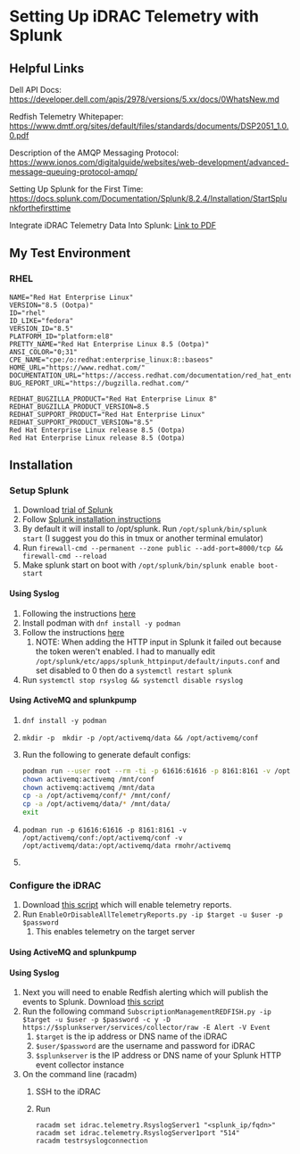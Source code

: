 # Setting Up iDRAC Telemetry with Splunk

## Helpful Links

Dell API Docs: https://developer.dell.com/apis/2978/versions/5.xx/docs/0WhatsNew.md

Redfish Telemetry Whitepaper: https://www.dmtf.org/sites/default/files/standards/documents/DSP2051_1.0.0.pdf

Description of the AMQP Messaging Protocol: https://www.ionos.com/digitalguide/websites/web-development/advanced-message-queuing-protocol-amqp/

Setting Up Splunk for the First Time: https://docs.splunk.com/Documentation/Splunk/8.2.4/Installation/StartSplunkforthefirsttime

Integrate iDRAC Telemetry Data Into Splunk: [Link to PDF](integrate-idrac9-telemetry-data-into-splunk-platform.pdf)

## My Test Environment

### RHEL

```
NAME="Red Hat Enterprise Linux"
VERSION="8.5 (Ootpa)"
ID="rhel"
ID_LIKE="fedora"
VERSION_ID="8.5"
PLATFORM_ID="platform:el8"
PRETTY_NAME="Red Hat Enterprise Linux 8.5 (Ootpa)"
ANSI_COLOR="0;31"
CPE_NAME="cpe:/o:redhat:enterprise_linux:8::baseos"
HOME_URL="https://www.redhat.com/"
DOCUMENTATION_URL="https://access.redhat.com/documentation/red_hat_enterprise_linux/8/"
BUG_REPORT_URL="https://bugzilla.redhat.com/"

REDHAT_BUGZILLA_PRODUCT="Red Hat Enterprise Linux 8"
REDHAT_BUGZILLA_PRODUCT_VERSION=8.5
REDHAT_SUPPORT_PRODUCT="Red Hat Enterprise Linux"
REDHAT_SUPPORT_PRODUCT_VERSION="8.5"
Red Hat Enterprise Linux release 8.5 (Ootpa)
Red Hat Enterprise Linux release 8.5 (Ootpa)
```

## Installation

### Setup Splunk

1. Download [trial of Splunk](https://www.splunk.com/en_us/download/splunk-enterprise.html?skip_request_page=1)
2. Follow [Splunk installation instructions](https://docs.splunk.com/Documentation/Splunk/8.2.4/Installation/InstallonLinux)
3. By default it will install to /opt/splunk. Run `/opt/splunk/bin/splunk start` (I suggest you do this in tmux or another terminal emulator)
4. Run `firewall-cmd --permanent --zone public --add-port=8000/tcp && firewall-cmd --reload`
5. Make splunk start on boot with `/opt/splunk/bin/splunk enable boot-start`

#### Using Syslog

1. Following the instructions [here](https://splunk.github.io/splunk-connect-for-syslog/main/gettingstarted/)
2. Install podman with `dnf install -y podman`
3. Follow the instructions [here](https://splunk.github.io/splunk-connect-for-syslog/main/gettingstarted/podman-systemd-general/)
   1. NOTE: When adding the HTTP input in Splunk it failed out because the token weren't enabled. I had to manually edit `/opt/splunk/etc/apps/splunk_httpinput/default/inputs.conf` and set disabled to 0 then do a `systemctl restart splunk`
4.  Run `systemctl stop rsyslog && systemctl disable rsyslog`

#### Using ActiveMQ and splunkpump

1. `dnf install -y podman`
2. `mkdir -p  mkdir -p /opt/activemq/data && /opt/activemq/conf`
3. Run the following to generate default configs:

    ```bash
    podman run --user root --rm -ti -p 61616:61616 -p 8161:8161 -v /opt/activemq/conf:/mnt/conf:z -v /opt/activemq/data:/mnt/data:z rmohr/activemq /bin/sh
    chown activemq:activemq /mnt/conf
    chown activemq:activemq /mnt/data
    cp -a /opt/activemq/conf/* /mnt/conf/
    cp -a /opt/activemq/data/* /mnt/data/
    exit
    ```

4. `podman run -p 61616:61616 -p 8161:8161 -v /opt/activemq/conf:/opt/activemq/conf -v /opt/activemq/data:/opt/activemq/data rmohr/activemq`
5. 
### Configure the iDRAC

1. Download [this script](https://github.com/dell/iDRAC-Telemetry-Scripting/blob/master/ConfigurationScripts/EnableOrDisableAllTelemetryReports.py) which will enable telemetry reports.
2. Run `EnableOrDisableAllTelemetryReports.py -ip $target -u $user -p $password`
   1. This enables telemetry on the target server

#### Using ActiveMQ and splunkpump

#### Using Syslog

1. Next you will need to enable Redfish alerting which will publish the events to Splunk. Download [this script](https://github.com/dell/iDRAC-Telemetry-Scripting/blob/master/ConfigurationScripts/SubscriptionManagementREDFISH.py)
2. Run the following command `SubscriptionManagementREDFISH.py -ip $target -u $user -p $password -c y -D https://$splunkserver/services/collector/raw -E Alert -V Event`
   1. `$target` is the ip address or DNS name of the iDRAC
   2. `$user/$password` are the username and password for iDRAC
   3. `$splunkserver` is the IP address or DNS name of your Splunk HTTP event collector instance
3. On the command line (racadm)
   1. SSH to the iDRAC
   2. Run 

        ```
        racadm set idrac.telemetry.RsyslogServer1 "<splunk_ip/fqdn>"
        racadm set idrac.telemetry.RsyslogServer1port "514"
        racadm testrsyslogconnection
        ```